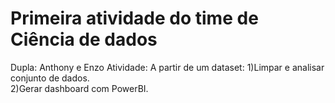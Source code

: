 
# Primeira atividade do time de Ciência de dados 

Dupla: Anthony e Enzo
Atividade: A partir de um dataset: 1)Limpar e analisar conjunto de dados.\
                                   2)Gerar dashboard com PowerBI.
